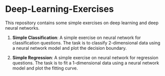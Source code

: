 # Deep-Learning-Exercises

This repository contains some simple exercises on deep learning and deep neural networks.

1. **Simple Classification**: A simple exercise on neural network for classification questions. The task is to classify 2-dimensional data using a neural network model and plot the decision boundary.

2. **Simple Regression**: A simple exercise on neural network for regression questions. The task is to fit a 1-dimensional data using a neural network model and plot the fitting curve.
